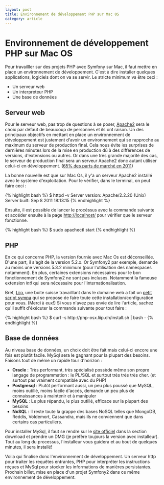 ```yaml
---
layout: post
title: Environnement de développement PHP sur Mac OS
category: article
---
```


# Environnement de développement PHP sur Mac OS

Pour travailller sur des projets PHP avec Symfony sur Mac, il faut mettre en place un environnement de développement. C'est à dire installer quelques applications, logiciels dont on va se servir. Le stricte minimum va être ceci : 

* Un serveur web
* Un interpreteur PHP
* Une base de données


## Serveur web

Pour le serveur web, pas trop de questions à se poser, [Apache2](http://httpd.apache.org/) sera le choix par défaut de beaucoup de personnes et ils ont raison. Un des principaux objectifs en mettant en place un environnement de développement est justement d'avoir un environnement qui se rapproche au maximum du serveur de production final. Cela nous évite les surprises de dernières minutes lors de la mise en production dû à des différences de versions, d'extensions ou autres. Or dans une très grande majorité des cas, le serveur de production final sera un serveur Apache2 donc autant utiliser celui-ci en développement. ([65% des parts de marché en 2011](http://news.netcraft.com/archives/2011/11/07/november-2011-web-server-survey.html))

La bonne nouvelle est que sur Mac Os, il y'a un serveur Apache2 installé avec le système d'exploitation. Pour le vérifier, dans le terminal, on peut faire ceci : 

<div class="syntax">
{% highlight bash %}
$ httpd -v
Server version: Apache/2.2.20 (Unix)
Server built:   Sep  8 2011 18:13:15
{% endhighlight %}
</div>

Ensuite, il est possible de lancer le procéssus avec la commande suivante et accéder ensuite à la page 
[http://localhost/](http://localhost) pour vérifier que le serveur fonctionne. 

<div class="syntax">
{% highlight bash %}
$ sudo apachectl start
{% endhighlight %}
</div>



## PHP

En ce qui concerne PHP, la version fournie avec Mac Os est déconseillée. D'une part, il s'agit de la version 5.2.x. Or Symfony2 par exemple, demande au moins une versions 5.3.2 minimum (pour l'utilisation des namespaces notamment). En plus, certaines extensions nécessaires pour le bon fonctionnement de Symfony2 ne sont pas incluses. Notamment la fameuse extension *intl* qui sera nécessaire pour l'internationalisation. 

Bref, [Liip](http://www.liip.ch), une boite suisse travailllant dans le domaine web a fait un [petit script sympa](http://php-osx.liip.ch/) qui se propose de faire toute cette installation/configuration pour vous. (Merci à eux!) Si vous n'avez pas envie de lire l'article, sachez qu'il suffit d'éxécuter la commande suivante pour tout faire : 

<div class="syntax">
{% highlight bash %}
$ curl -s http://php-osx.liip.ch/install.sh | bash -
{% endhighlight %}
</div>


## Base de données

Au niveau base de données, un choix doit être fait mais celui-ci encore une fois est plutôt facile. MySql sera le gagnant pour la plupart des besoins. Faisons tout de même un rapide tour d'horizon : 

* **Oracle** : Très performant, très spécialisé possède même son propre langage de programmation : le PL/SQL et surtout très très très cher. (et surtout pas vraiment compatible avec du PHP)
* **Postgresql** : Plutôt performant aussi, un peu plus poussé que MySQL, moins outillé, moins facile d'accès, demande un peu plus de connaissances à maintenir et à manipuler
* **MySQL** : Le plus répandu, le plus outillé, efficace sur la plupart des besoins
* **NoSQL** : Il reste toute la grappe des bases NoSQL telles que MongoDB, Reddis, Voldemort, Cassandra, mais ils ne conviennent que dans certains cas particuliers. 

Pour installer MySql, il faut se rendre sur le [site officiel](http://www.mysql.fr) dans la section download et prendre un DMG (je préfère toujours la version avec installeur). Tout au long du processus, l'installeur vous guidera et au bout de quelques minutes, il sera installé! 



Voila qui finalise donc l'environnement de développement. Un serveur http pour traiter les requêtes entrantes, PHP pour interpréter les instructions réçues et MySql pour stocker les informations de manières persistantes. Prochain billet, mise en place d'un projet Symfony2 dans ce même environnement de développement. 



